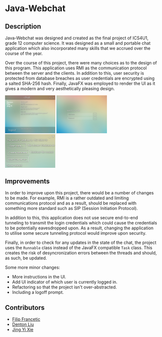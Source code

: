 # Java-Webchat
## Description
Java-Webchat was designed and created as the final project of ICS4U1, grade 12 computer science. It was designed as a small and portable chat application which also incorporated many skills that we accrued over the course of the year.

Over the course of this project, there were many choices as to the design of this program. This application uses RMI as the communication protocol between the server and the clients. In addition to this, user security is protected from database breaches as user credentials are encrypted using a salted SHA-256 hash. Finally, JavaFX was employed to render the UI as it gives a modern and very aesthetically pleasing design.

<img src="/DemoImages/chatting.png" alt="Image of Chat Interface" width=33% />
<img src="/DemoImages/login.png" alt="Image of Login Interface" width=33% />
<img src="/DemoImages/server.png" alt="Image of Server Interface" width=33% />

## Improvements
In order to improve upon this project, there would be a number of changes to be made. For example, RMI is a rather outdated and limiting communications protocol and as a result, should be replaced with something more standard such as SIP (Session Initiation Protocol).

In addition to this, this application does not use secure end-to-end tunneling to transmit the login credentials which could cause the credentials to be potentially eavesdropped upon. As a result, changing the application to utilise some secure tunneling protocol would improve upon security.

Finally, in order to check for any updates in the state of the chat, the project uses the `Runnable` class instead of the JavaFX compatible `Task` class. This creates the risk of desyncronization errors between the threads and should, as such, be updated.

Some more minor changes:
* More instructions in the UI.
* Add UI indicator of which user is currently logged in.
* Refactoring so that the project isn't over-abstracted.
* Including a logoff prompt.

## Contributors
* [Filip Francetic](https://github.com/Filip-F)
* [Denton Liu](https://github.com/Denton-L)
* [Jing Yi Xie](https://github.com/xiejxie)
